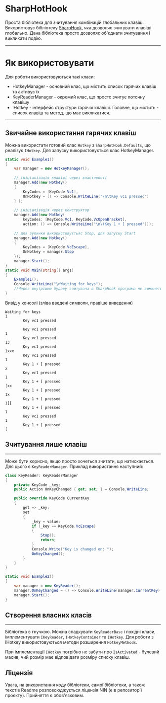 # SharpHotHook

Проста бібліотека для зчитування комбінацій глобальних клавіш.
Використовує бібліотеку [SharpHook](https://github.com/TolikPylypchuk/SharpHook), яка дозволяє зчитувати клавіші глобально.
Дана бібліотека просто дозволяє об'єднати зчитування і викликати подію.

___

# Як використовувати

Для роботи використовуються такі класи:
 - HotkeyManager - основний клас, що містить список гарячих клавіш та активує їх
 - KeyReaderManager - окремий клас, що просто зчитує поточну клавішу
 - IHotkey - інтерфейс структури гарячої клавіші. Головне, що містить - список клавіш та метод, що має викликатися.

---

## Звичайне використання гарячих клавіш

Можна використати готовий клас `Hotkey` з `SharpHotHook.Defaults`, що реалізує `IHotkey`.
Для запуску використовується клас HotkeyManager.

```c#
static void Example1()
{
    var manager = new HotkeyManager();
    
    // ініціалізація клавіші через властивості
    manager.Add(new Hotkey()
    {
        KeyCodes = [KeyCode.Vc1],
        OnHotkey = () => Console.WriteLine("\n\tKey vc1 pressed")
    } );
    
    // ініціалізація через конструктор
    manager.Add(new Hotkey(
        keyCodes: [KeyCode.Vc1, KeyCode.VcOpenBracket],
        action: () => Console.WriteLine("\n\tKey 1 + [ pressed")));
    
    // для зупинки використовуєтьяс Stop, для запуску Start
    manager.Add(new Hotkey()
    {
        KeyCodes = [KeyCode.VcEscape],
        OnHotkey = manager.Stop
    });
    manager.Start();
}
static void Main(string[] args)
{
    Example1();
    Console.WriteLine("\nWaiting for keys");
    //Через внутрішню будову зчитувача в SharpHook програма не вимкнеться і буде зчитувати клавіші
}
```
Вивід у консолі (зліва введені символи, правіше виведення)
```console
Waiting for keys
1
        Key vc1 pressed

        Key vc1 pressed
1
        Key vc1 pressed
13
        Key vc1 pressed
1ххх
        Key vc1 pressed
1
        Key 1 + [ pressed
х
        Key vc1 pressed
1
        Key 1 + [ pressed
[хх
        Key 1 + [ pressed
1х
        Key 1 + [ pressed
1[[
        Key 1 + [ pressed
1
        Key vc1 pressed
1
        Key 1 + [ pressed
[

```
## Зчитування лише клавіш

---

Може бути корисно, якщо просто хочеться зчитати, що натискається.
Для цього є `KeyReaderManager`. Приклад використання наступний:

```csharp
class KeyReader: KeyReaderManager
{
    private KeyCode _key;
    public Action OnKeyChanged { get; set; } = Console.WriteLine;

    public override KeyCode CurrentKey
    {
        get => _key;
        set
        {
            _key = value;
            if (_key == KeyCode.VcEscape)
            {
                Stop();
                return;
            }
            Console.Write("Key is changed on: ");
            OnKeyChanged();
        }
    }
}

static void Example2()
{
    var manager = new KeyReader();
    manager.OnKeyChanged = () => Console.WriteLine(manager.CurrentKey);
    manager.Start();
}
```

## Створення власних класів

---

Бібліотека є гнучкою. Можна спадкувати `KeyReaderBase` і похідні класи, імплементувати `IKeyReader`, 
`IHotkeyContainer` та `IHotkey`. Для роботи з IHotkey використовуються методи розширення `HotkeyMethods`.

При імплементації `IHotkey` потрібно не забути про `IsActivated` - булевий масив, чий розмір має відповідати розміру списку клавіш.

## Ліцензія
Увага, на використання коду бібліотеки, самої бібліотеки, а також текстів Readme
розповсюджується ліцензія NIN (є в репозиторії проєкту). Прийняття є обов'язковим.

